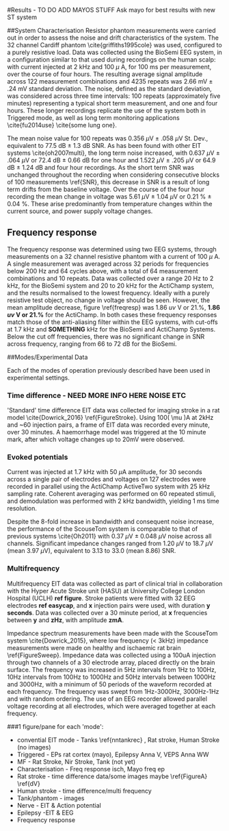 #Results - TO DO ADD MAYOS STUFF
Ask mayo for best results with new ST system

##System Characterisation
Resistor phantom measurements were carried out in order to assess the noise and drift characteristics of the system. The 32 channel Cardiff phantom \cite{griffiths1995cole} was used, configured to a purely resistive load.  Data was collected using the BioSemi EEG system, in a configuration similar to that used during recordings on the human scalp: with current injected at 2 kHz and 100 $\mu$ A, for 100 ms per measurement, over the course of four hours. The resulting average signal amplitude across 122 measurement combinations and 4235 repeats was 2.66 mV $\pm$ .24 mV standard deviation. The noise, defined as the standard deviation, was considered across three time intervals: 100 repeats (approximately five minutes) representing a typical short term measurement, and one and four hours. These longer recordings replicate the use of the system both in Triggered mode, as well as long term monitoring applications \cite{fu2014use} \cite{some lung one}.

The mean noise value for 100 repeats was 0.356 $\mu$V $\pm$ .058 $\mu$V St. Dev., equivalent to 77.5 dB $\pm$ 1.3 dB SNR. As has been found with other EIT systems \cite{oh2007multi}, the long term noise increased, with 0.637 $\mu$V $\pm$ .064 $\mu$V or 72.4 dB $\pm$ 0.66 dB for one hour and 1.522 $\mu$V $\pm$ .205 $\mu$V or 64.9 dB $\pm$ 1.24 dB and four hour recordings. As the short term SNR was unchanged throughout the recording when considering consecutive blocks of 100 measurements \ref{SNR}, this decrease in SNR is a result of long term drifts from the baseline voltage. Over the course of the four hour recording the mean change in voltage was 5.61 $\mu$V $\pm$ 1.04 $\mu$V  or 0.21 % $\pm$ 0.04 %. These arise predominantly from temperature changes within the current source, and power supply voltage changes.

## Frequency response

The frequency response was determined using two EEG systems, through measurements on a 32 channel resistive phantom with a current of 100 $\mu$ A. A single measurement was averaged across 32 periods for frequencies below 200 Hz and 64 cycles above, with a total of 64 measurement combinations and 10 repeats. Data was collected over a range 20 Hz to 2 kHz, for the BioSemi system and 20 to 20 kHz for the ActiChamp system, and the results normalised to the lowest frequency. Ideally with a purely resistive test object, no change in voltage should be seen. However, the mean amplitude decrease, figure \ref{freqresp} was 1.86 $uv$ V or 21.%, **1.86 $uv$ V or 21.%** for the ActiChamp. In both cases these frequency responses match those of the anti-aliasing filter within the EEG systems, with cut-offs at 1.7 kHz and **SOMETHING** kHz for the BioSemi and ActiChamp Systems. Below the cut off frequencies, there was no significant change in SNR across frequency, ranging from 66 to 72 dB for the BioSemi. 

##Modes/Experimental Data

Each of the modes of operation previously described have been used in experimental settings. 

### Time difference - NEED MORE INFO HERE NOISE ETC
'Standard' time difference EIT data was collected for imaging stroke in a rat model \cite{Dowrick_2016} \ref{FigureStroke}. Using 100\( \mu \)A at 2kHz and ~60 injection pairs, a frame of EIT data was recorded every minute, over 30 minutes. A haemorrhage model was triggered at the 10 minute mark, after which voltage changes up to 20mV were observed.

### Evoked potentials

Current was injected at 1.7 kHz with 50 $\mu$A amplitude, for 30 seconds across a single pair of electrodes and voltages on 127 electrodes were recorded in parallel using the ActiChamp ActiveTwo system with 25 kHz sampling rate. Coherent averaging was performed on 60 repeated stimuli, and demodulation was performed with 2 kHz bandwidth, yielding 1 ms time resolution. 

Despite the 8-fold increase in bandwidth and consequent noise increase, the performance of the ScouseTom system is comparable to that of previous systems \cite{Oh2011} with 0.37 $\mu$V $\pm$ 0.048 $\mu$V noise across all channels. Significant impedance changes ranged from 1.20 $\mu$V to 18.7 $\mu$V (mean 3.97 $\mu$V), equivalent to 3.13 to 33.0 (mean 8.86) SNR. 

### Multifrequency 

Multifrequency EIT data was collected as part of clinical trial in collaboration with the Hyper Acute Stroke unit (HASU) at University College London Hospital (UCLH) **ref figure**. Stroke patients were fitted with 32 EEG electrodes **ref easycap**, and **x** injection pairs were used, with duration **y seconds**. Data was collected over a 30 minute period, at **x** frequencies between **y** and **zHz**, with amplitude **zmA**.

Impedance spectrum measurements have been made with the ScouseTom system \cite{Dowrick_2015}, where low frequency (< 3kHz) impedance measurements were made on healthy and ischaemic rat brain \ref{FigureSweep}. Impedance data was collected using a 100uA injection through two channels of a 30 electrode array, placed directly on the brain surface. The frequency was increased in 5Hz intervals from 1Hz to 100Hz, 10Hz intervals from 100Hz to 1000Hz and 50Hz intervals between 1000Hz and 3000Hz, with a minimum of 50 periods of the waveform recorded at each frequency. The frequency was swept from 1Hz-3000Hz, 3000Hz-1Hz and with random ordering. The use of an EEG recorder allowed parallel voltage recording at all electrodes, which were averaged together at each frequency.

###1 figure/pane for each 'mode':
* convential EIT mode - Tanks \ref{nntankrec} , Rat stroke, Human Stroke (no images)
* Triggered - EPs rat cortex (mayo), Epilepsy Anna V, VEPS Anna WW
* MF - Rat Stroke, Nir Stroke, Tank (not yet)
* Characterisation - Freq response isch, Mayo freq ep
* Rat stroke - time difference data/some images maybe \ref{FigureA} \ref{dV}
* Human stroke - time difference/multi frequency
* Tank/phantom - images
* Nerve - EIT & Action potential
* Epilepsy -EIT & EEG
* Frequency response



